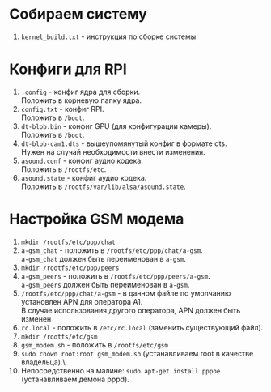 # Собираем систему

1. `kernel_build.txt` - инструкция по сборке системы

# Конфиги для RPI

1. `.config` - конфиг ядра для сборки.\
Положить в корневую папку ядра.
1. `config.txt` - конфиг RPI.\
Положить в `/boot`.
1. `dt-blob.bin` - конфиг GPU (для конфигурации камеры).\
Положить в `/boot`.
1. `dt-blob-cam1.dts` - вышеупомянутый конфиг в формате dts.\
Нужен на случай необходимости внести изменения.
1. `asound.conf` - конфиг аудио кодека.\
Положить в `/rootfs/etc`.
1. `asound.state` - конфиг аудио кодека.\
Положить в `/rootfs/var/lib/alsa/asound.state`.

# Настройка GSM модема

1. `mkdir /rootfs/etc/ppp/chat`
1. `a-gsm_chat` - положить в `/rootfs/etc/ppp/chat/a-gsm`.\
`a-gsm_chat` должен быть переименован в `a-gsm`.
1. `mkdir /rootfs/etc/ppp/peers`
1. `a-gsm_peers` - положить в `/rootfs/etc/ppp/peers/a-gsm`.\
`a-gsm_peers` должен быть переименован в `a-gsm`.
1. `/rootfs/etc/ppp/chat/a-gsm` - в данном файле по умолчанию установлен APN для оператора A1.\
В случае использования другого оператора, APN должен быть изменен
1. `rc.local` - положить в `/etc/rc.local` (заменить существующий файл).
1. `mkdir /rootfs/etc/gsm`
1. `gsm_modem.sh` - положить в `/rootfs/etc/gsm`
1. `sudo chown root:root gsm_modem.sh` (устанавливаем root в качестве владельца).\
1. Непосредственно на малине: `sudo apt-get install pppoe` (устанавливаем демона pppd).
